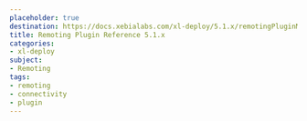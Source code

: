 ```yaml
---
placeholder: true
destination: https://docs.xebialabs.com/xl-deploy/5.1.x/remotingPluginManual.html
title: Remoting Plugin Reference 5.1.x
categories:
- xl-deploy
subject:
- Remoting
tags:
- remoting
- connectivity
- plugin
---
```

